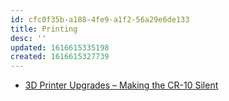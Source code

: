 ```yaml
---
id: cfc0f35b-a188-4fe9-a1f2-56a29e6de133
title: Printing
desc: ''
updated: 1616615335198
created: 1616615327739
---
```


- [3D Printer Upgrades – Making the CR-10 Silent](http://www.kylemarcus.com/3d-printer-upgrades-making-the-cr-10-silent/)
